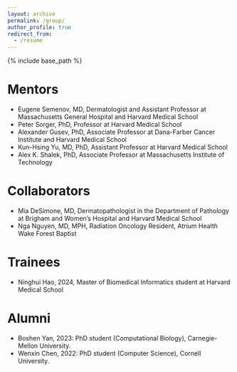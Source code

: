 ```yaml
---
layout: archive
permalink: /group/
author_profile: true
redirect_from:
  - /resume
---
```


{% include base_path %}

Mentors
======
* Eugene Semenov, MD, Dermatologist and Assistant Professor at Massachusetts General Hospital and Harvard Medical School        
* Peter Sorger, PhD, Professor at Harvard Medical School    
* Alexander Gusev, PhD, Associate Professor at Dana-Farber Cancer Institute and Harvard Medical School                 
* Kun-Hsing Yu, MD, PhD, Assistant Professor at Harvard Medical School     
* Alex K. Shalek, PhD, Associate Professor at Massachusetts Institute of Technology

Collaborators
======
* Mia DeSimone, MD, Dermatopathologist in the Department of Pathology at Brigham and Women’s Hospital and Harvard Medical School    
* Nga Nguyen, MD, MPH, Radiation Oncology Resident, Atrium Health Wake Forest Baptist

Trainees
======
* Ninghui Hao, 2024, Master of Biomedical Informatics student at Harvard Medical School     

Alumni
======
* Boshen Yan, 2023: PhD student (Computational Biology), Carnegie-Mellon University.
* Wenxin Chen, 2022: PhD student (Computer Science), Cornell University.
  
